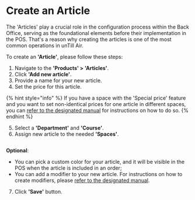 # Create an Article

The 'Articles' play a crucial role in the configuration process within the Back Office, serving as the foundational elements before their implementation in the POS. That's a reason why creating the articles is one of the most common operations in unTill Air.

To create an **'Article'**, please follow these steps:

1. Navigate to the **'Products' > 'Articles'**.
2. Click **'Add new article'**.
3. Provide a name for your new article.
4. Set the price for this article.

{% hint style="info" %}
If you have a space with the 'Special price' feature and you want to set non-identical prices for one article in different spaces, you can [refer to the designated manual](../../spaces/special-price-in-a-specific-space.md) for instructions on how to do so.
{% endhint %}

5. Select a **'Department'** and **'Course'**.
6. Assign new article to the needed **'Spaces'**.

<figure><img src="../../../.gitbook/assets/Captura de pantalla (10).png" alt=""><figcaption></figcaption></figure>

**Optional**:

* You can pick a custom color for your article, and it will be visible in the POS when the article is included in an order;
* You can add a modifier to your new article. For instructions on how to create modifiers, please [refer to the designated manual](../modifiers/create-modifiers-and-assign-them-to-the-article.md).

7. Click **'Save'** button.
